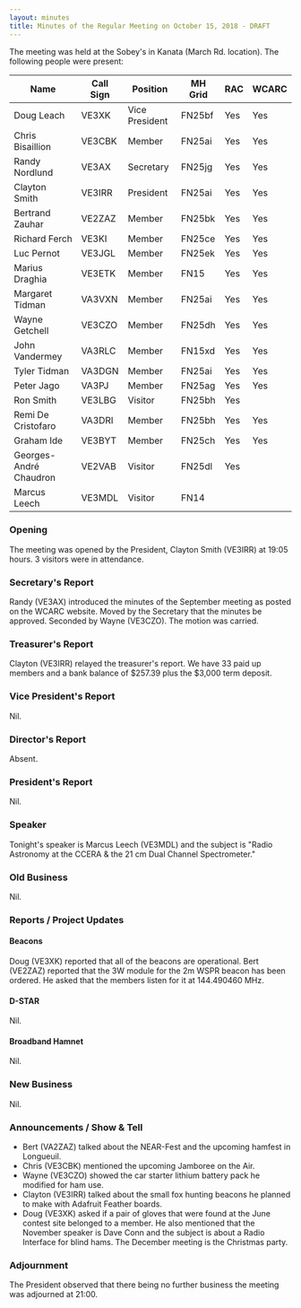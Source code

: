 ```yaml
---
layout: minutes
title: Minutes of the Regular Meeting on October 15, 2018 - DRAFT
---
```


The meeting was held at the Sobey's in Kanata (March Rd. location).
The following people were present:

| Name                   | Call Sign  | Position         | MH Grid | RAC | WCARC |
|------------------------|------------|------------------|---------|-----|-------|
| Doug Leach             | VE3XK      | Vice President   | FN25bf  | Yes | Yes   |
| Chris Bisaillion       | VE3CBK     | Member           | FN25ai  | Yes | Yes   |
| Randy Nordlund         | VE3AX      | Secretary        | FN25jg  | Yes | Yes   |
| Clayton Smith          | VE3IRR     | President        | FN25ai  | Yes | Yes   |
| Bertrand Zauhar        | VE2ZAZ     | Member           | FN25bk  | Yes | Yes   |
| Richard Ferch          | VE3KI      | Member           | FN25ce  | Yes | Yes   |
| Luc Pernot             | VE3JGL     | Member           | FN25ek  | Yes | Yes   |
| Marius Draghia         | VE3ETK     | Member           | FN15    | Yes | Yes   |
| Margaret Tidman        | VA3VXN     | Member           | FN25ai  | Yes | Yes   |
| Wayne Getchell         | VE3CZO     | Member           | FN25dh  | Yes | Yes   |
| John Vandermey         | VA3RLC     | Member           | FN15xd  | Yes | Yes   |
| Tyler Tidman           | VA3DGN     | Member           | FN25ai  | Yes | Yes   |
| Peter Jago             | VA3PJ      | Member           | FN25ag  | Yes | Yes   |
| Ron Smith              | VE3LBG     | Visitor          | FN25bh  | Yes |       |
| Remi De Cristofaro     | VA3DRI     | Member           | FN25bh  | Yes | Yes   |
| Graham Ide             | VE3BYT     | Member           | FN25ch  | Yes | Yes   |
| Georges-André Chaudron | VE2VAB     | Visitor          | FN25dl  | Yes |       |
| Marcus Leech           | VE3MDL     | Visitor          | FN14    |     |       |

### Opening

The meeting was opened by the President, Clayton Smith (VE3IRR) at 19:05 hours.
3 visitors were in attendance.

### Secretary's Report

Randy (VE3AX) introduced the minutes of the September meeting as posted on the WCARC website. Moved by the Secretary that the minutes be approved. Seconded by Wayne (VE3CZO).
The motion was carried.

### Treasurer's Report

Clayton (VE3IRR) relayed the treasurer's report.
We have 33 paid up members and a bank balance of $257.39 plus the $3,000 term deposit.

### Vice President's Report

Nil.

### Director's Report

Absent.

### President's Report

Nil.

### Speaker

Tonight's speaker is Marcus Leech (VE3MDL) and the subject is
"Radio Astronomy at the CCERA & the 21 cm Dual Channel Spectrometer."

### Old Business

Nil.

### Reports / Project Updates

#### Beacons

Doug (VE3XK) reported that all of the beacons are operational.
Bert (VE2ZAZ) reported that the 3W module for the 2m WSPR beacon has been ordered.
He asked that the members listen for it at 144.490460 MHz.

#### D-STAR

Nil.

#### Broadband Hamnet

Nil.

### New Business

Nil.

### Announcements / Show & Tell

* Bert (VA2ZAZ) talked about the NEAR-Fest and the upcoming hamfest in Longueuil.
* Chris (VE3CBK) mentioned the upcoming Jamboree on the Air.
* Wayne (VE3CZO) showed the car starter lithium battery pack he modified for ham use.
* Clayton (VE3IRR) talked about the small fox hunting beacons he planned to make with Adafruit Feather boards.
* Doug (VE3XK) asked if a pair of gloves that were found at the June contest site belonged to a member. He also mentioned that the November speaker is Dave Conn and the subject is about a Radio Interface for blind hams. The December meeting is the Christmas party.

### Adjournment

The President observed that there being no further business the meeting was
adjourned at 21:00.
